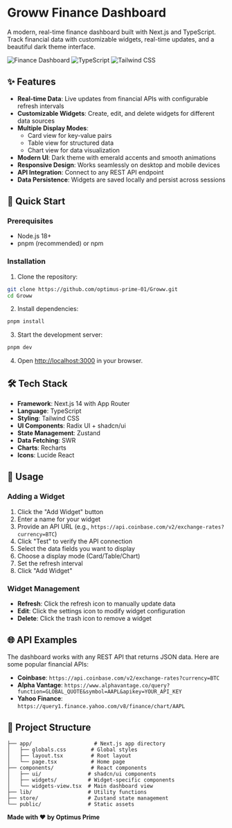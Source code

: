 # Groww Finance Dashboard

A modern, real-time finance dashboard built with Next.js and TypeScript. Track financial data with customizable widgets, real-time updates, and a beautiful dark theme interface.

![Finance Dashboard](https://img.shields.io/badge/Next.js-14.2.16-black?style=for-the-badge&logo=next.js)
![TypeScript](https://img.shields.io/badge/TypeScript-5.9.2-blue?style=for-the-badge&logo=typescript)
![Tailwind CSS](https://img.shields.io/badge/Tailwind_CSS-4.1.12-38B2AC?style=for-the-badge&logo=tailwind-css)

## ✨ Features

- **Real-time Data**: Live updates from financial APIs with configurable refresh intervals
- **Customizable Widgets**: Create, edit, and delete widgets for different data sources
- **Multiple Display Modes**: 
  - Card view for key-value pairs
  - Table view for structured data
  - Chart view for data visualization
- **Modern UI**: Dark theme with emerald accents and smooth animations
- **Responsive Design**: Works seamlessly on desktop and mobile devices
- **API Integration**: Connect to any REST API endpoint
- **Data Persistence**: Widgets are saved locally and persist across sessions

## 🚀 Quick Start

### Prerequisites

- Node.js 18+ 
- pnpm (recommended) or npm

### Installation

1. Clone the repository:
```bash
git clone https://github.com/optimus-prime-01/Groww.git
cd Groww
```

2. Install dependencies:
```bash
pnpm install
```

3. Start the development server:
```bash
pnpm dev
```

4. Open [http://localhost:3000](http://localhost:3000) in your browser.

## 🛠️ Tech Stack

- **Framework**: Next.js 14 with App Router
- **Language**: TypeScript
- **Styling**: Tailwind CSS
- **UI Components**: Radix UI + shadcn/ui
- **State Management**: Zustand
- **Data Fetching**: SWR
- **Charts**: Recharts
- **Icons**: Lucide React

## 📱 Usage

### Adding a Widget

1. Click the "Add Widget" button
2. Enter a name for your widget
3. Provide an API URL (e.g., `https://api.coinbase.com/v2/exchange-rates?currency=BTC`)
4. Click "Test" to verify the API connection
5. Select the data fields you want to display
6. Choose a display mode (Card/Table/Chart)
7. Set the refresh interval
8. Click "Add Widget"

### Widget Management

- **Refresh**: Click the refresh icon to manually update data
- **Edit**: Click the settings icon to modify widget configuration
- **Delete**: Click the trash icon to remove a widget

## 🌐 API Examples

The dashboard works with any REST API that returns JSON data. Here are some popular financial APIs:

- **Coinbase**: `https://api.coinbase.com/v2/exchange-rates?currency=BTC`
- **Alpha Vantage**: `https://www.alphavantage.co/query?function=GLOBAL_QUOTE&symbol=AAPL&apikey=YOUR_API_KEY`
- **Yahoo Finance**: `https://query1.finance.yahoo.com/v8/finance/chart/AAPL`


## 📁 Project Structure

```
├── app/                    # Next.js app directory
│   ├── globals.css        # Global styles
│   ├── layout.tsx         # Root layout
│   └── page.tsx           # Home page
├── components/            # React components
│   ├── ui/               # shadcn/ui components
│   ├── widgets/          # Widget-specific components
│   └── widgets-view.tsx  # Main dashboard view
├── lib/                  # Utility functions
├── store/                # Zustand state management
└── public/               # Static assets
```



**Made with ❤️ by Optimus Prime**
